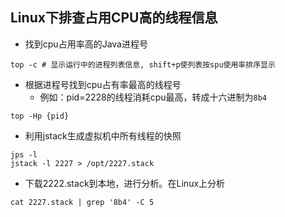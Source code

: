 ## Linux下排查占用CPU高的线程信息

* 找到cpu占用率高的Java进程号

```
top -c # 显示运行中的进程列表信息, shift+p使列表按spu使用率排序显示
```

* 根据进程号找到cpu占有率最高的线程号
  * 例如：pid=2228的线程消耗cpu最高，转成十六进制为`8b4`

```
top -Hp {pid}
```

* 利用jstack生成虚拟机中所有线程的快照

```
jps -l
jstack -l 2227 > /opt/2227.stack
```

* 下载2222.stack到本地，进行分析。在Linux上分析

```
cat 2227.stack | grep '8b4' -C 5
```

